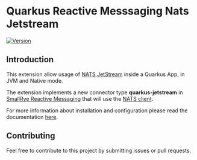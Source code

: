 # Quarkus Reactive Messsaging Nats Jetstream

[![Version](https://img.shields.io/maven-central/v/io.quarkiverse/quarkus-reactive-messsaging-nats-jetstream?logo=apache-maven&style=flat-square)](https://search.maven.org/artifact/io.quarkiverse/quarkus-reactive-messsaging-nats-jetstream)

## Introduction

This extension allow usage of [NATS JetStream](https://docs.nats.io/nats-concepts/jetstream) inside a Quarkus App, in JVM and Native mode.

The extension implements a new connector type **quarkus-jetstream** in [SmallRye Reactive Messaging](https://smallrye.io/smallrye-reactive-messaging) that will use the [NATS client](https://github.com/nats-io/nats.java).

For more information about installation and configuration please read the documentation
[here](https://quarkiverse.github.io/quarkiverse-docs/quarkus-reactive-messaging-nats-jetstream/dev/index.html).

## Contributing

Feel free to contribute to this project by submitting issues or pull requests.